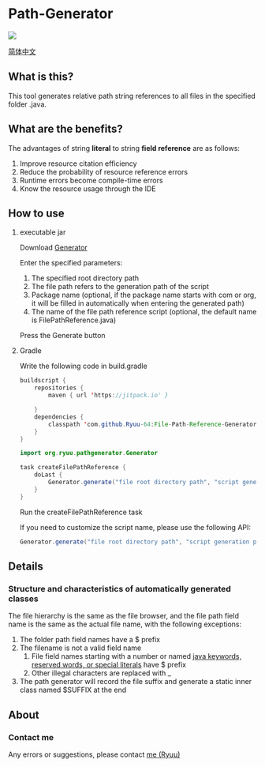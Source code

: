 # Path-Generator

[![](https://jitpack.io/v/Ryuu-64/File-Path-Reference-Generator.svg)](https://jitpack.io/#Ryuu-64/File-Path-Reference-Generator)

[简体中文](https://github.com/Ryuu-64/File-Path-Reference-Generator/blob/main/README_zh-cn.md)

## What is this?

This tool generates relative path string references to all files in the specified folder .java.

## What are the benefits?

The advantages of string **literal** to string **field reference** are as follows:

1. Improve resource citation efficiency
2. Reduce the probability of resource reference errors
3. Runtime errors become compile-time errors
4. Know the resource usage through the IDE

## How to use

1. executable jar

   Download [Generator](https://github.com/Ryuu-64/File-Path-Reference-Generator/releases/)

   Enter the specified parameters:

   1. The specified root directory path
   2. The file path refers to the generation path of the script
   3. Package name (optional, if the package name starts with com or org, it will be filled in automatically when entering the generated path)
   4. The name of the file path reference script (optional, the default name is FilePathReference.java)

   Press the Generate button

2. Gradle

   Write the following code in build.gradle

   ````java
   buildscript {
       repositories {
           maven { url 'https://jitpack.io' }
   
       }
       dependencies {
           classpath 'com.github.Ryuu-64:File-Path-Reference-Generator:Tag' // Enter the Tag you need
       }
   }
   
   import org.ryuu.pathgenerator.Generator
   
   task createFilePathReference {
       doLast {
           Generator.generate("file root directory path", "script generation path", "script package name")
       }
   }
   ````

   Run the createFilePathReference task

   If you need to customize the script name, please use the following API:

   ```java
   Generator.generate("file root directory path", "script generation path", "script package name", "script name")
   ```

## Details

### Structure and characteristics of automatically generated classes

The file hierarchy is the same as the file browser, and the file path field name is the same as the actual file name, with the following exceptions:

1. The folder path field names have a $ prefix
2. The filename is not a valid field name
   1. File field names starting with a number or named [java keywords, reserved words, or special literals](https://docs.oracle.com/javase/tutorial/java/nutsandbolts/_keywords.html) have $ prefix
   2. Other illegal characters are replaced with _
3. The path generator will record the file suffix and generate a static inner class named $SUFFIX at the end

## About

### Contact me

Any errors or suggestions, please contact [me (Ryuu)](64ryuu@gmail.com)